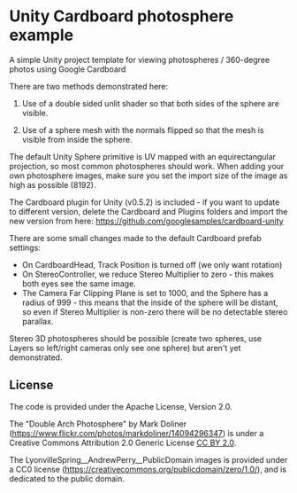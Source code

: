 # Unity Cardboard photosphere example 
A simple Unity project template for viewing photospheres / 360-degree photos using Google Cardboard

There are two methods demonstrated here:

  1. Use of a double sided unlit shader so that both sides of the sphere are visible.

  2. Use of a sphere mesh with the normals flipped so that the mesh is visible from inside the sphere.

The default Unity Sphere primitive is UV mapped with an equirectangular projection, so most common photospheres should work. When adding your own photosphere images, make sure you set the import size of the image as high as possible (8192).

The Cardboard plugin for Unity (v0.5.2) is included - if you want to update to different version, delete the Cardboard and Plugins folders and import the new version from here: https://github.com/googlesamples/cardboard-unity

There are some small changes made to the default Cardboard prefab settings:

  * On CardboardHead, Track Position is turned off (we only want rotation)
  * On StereoController, we reduce Stereo Multiplier to zero - this makes both eyes see the same image.
  * The Camera Far Clipping Plane is set to 1000, and the Sphere has a radius of 999 - this means that the inside of the sphere will be distant, so even if Stereo Multiplier is non-zero there will be no detectable stereo parallax.

Stereo 3D photospheres should be possible (create two spheres, use Layers so left/right cameras only see one sphere) but aren't yet demonstrated.

## License
The code is provided under the Apache License, Version 2.0.

The "Double Arch Photosphere" by Mark Doliner (https://www.flickr.com/photos/markdoliner/14094296347) is under a Creative Commons Attribution 2.0 Generic License [CC BY 2.0](https://creativecommons.org/licenses/by/2.0/).

The LyonvilleSpring__AndrewPerry__PublicDomain images is provided under a CC0 license (https://creativecommons.org/publicdomain/zero/1.0/), and is dedicated to the public domain.

